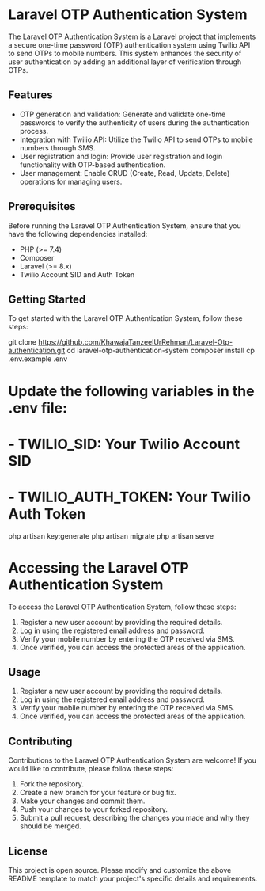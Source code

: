 # Laravel OTP Authentication System

The Laravel OTP Authentication System is a Laravel project that implements a secure one-time password (OTP) authentication system using Twilio API to send OTPs to mobile numbers. This system enhances the security of user authentication by adding an additional layer of verification through OTPs.

## Features

- OTP generation and validation: Generate and validate one-time passwords to verify the authenticity of users during the authentication process.
- Integration with Twilio API: Utilize the Twilio API to send OTPs to mobile numbers through SMS.
- User registration and login: Provide user registration and login functionality with OTP-based authentication.
- User management: Enable CRUD (Create, Read, Update, Delete) operations for managing users.

## Prerequisites

Before running the Laravel OTP Authentication System, ensure that you have the following dependencies installed:

- PHP (>= 7.4)
- Composer
- Laravel (>= 8.x)
- Twilio Account SID and Auth Token

## Getting Started

To get started with the Laravel OTP Authentication System, follow these steps:


git clone https://github.com/KhawajaTanzeelUrRehman/Laravel-Otp-authentication.git
cd laravel-otp-authentication-system
composer install
cp .env.example .env
# Update the following variables in the .env file:
# - TWILIO_SID: Your Twilio Account SID
# - TWILIO_AUTH_TOKEN: Your Twilio Auth Token
php artisan key:generate
php artisan migrate
php artisan serve

# Accessing the Laravel OTP Authentication System

To access the Laravel OTP Authentication System, follow these steps:

1. Register a new user account by providing the required details.
2. Log in using the registered email address and password.
3. Verify your mobile number by entering the OTP received via SMS.
4. Once verified, you can access the protected areas of the application.

## Usage

1. Register a new user account by providing the required details.
2. Log in using the registered email address and password.
3. Verify your mobile number by entering the OTP received via SMS.
4. Once verified, you can access the protected areas of the application.

## Contributing

Contributions to the Laravel OTP Authentication System are welcome! If you would like to contribute, please follow these steps:

1. Fork the repository.
2. Create a new branch for your feature or bug fix.
3. Make your changes and commit them.
4. Push your changes to your forked repository.
5. Submit a pull request, describing the changes you made and why they should be merged.

## License

This project is open source.
Please modify and customize the above README template to match your project's specific details and requirements.
